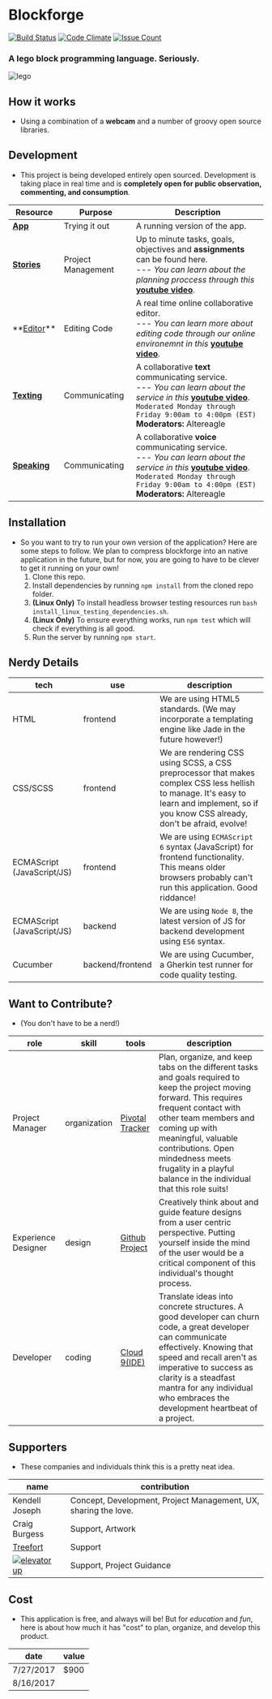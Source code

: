 # Blockforge
[![Build Status](https://travis-ci.org/altereagle/blockforge.svg?branch=master)](https://travis-ci.org/altereagle/blockforge)
[![Code Climate](https://codeclimate.com/repos/59842ad4f9f0ea028a0016d3/badges/59842ad4f9f0ea028a0016d3/gpa.svg)](https://codeclimate.com/github/altereagle/blockforge)
[![Issue Count](https://codeclimate.com/github/altereagle/blockforge/badges/issue_count.svg)](https://codeclimate.com/github/altereagle/blockforge)

### A lego block programming language. Seriously.
![lego](http://cdn.wallpapersafari.com/43/69/qlCby6.jpg)

## How it works
- Using a combination of a **webcam** and a number of groovy open source libraries.

## Development
- This project is being developed entirely open sourced.  Development is taking place in real time and is **completely open for public observation, commenting, and consumption**.

| Resource | Purpose | Description |
| --- | --- | --- |
| **[App](https://blockforge-kendelljoseph.c9users.io)** | Trying it out | A running version of the app. |
| **[Stories](https://www.pivotaltracker.com/n/projects/2078579)** | Project Management | Up to minute tasks, goals, objectives and **assignments** can be found here. <br /> --- *You can learn about the planning proccess through this* **[youtube video](https://youtu.be/bzCZysm5lG8)**.|
| **[Editor](https://ide.c9.io/kendelljoseph/blockforge)**️ | Editing Code | A real time online collaborative editor. <br /> --- *You can learn more about editing code through our online environemnt in this* **[youtube video](https://youtu.be/UX0mqLVlauk)**.|
| **[Texting](https://discord.gg/uZ2Bn6P)** | Communicating | A collaborative **text** communicating service. <br /> --- *You can learn about the service in this* **[youtube video](https://youtu.be/E7xznRGg9WM)**. <br />```Moderated Monday through Friday 9:00am to 4:00pm (EST)``` <br /> **Moderators:** Altereagle |
| **[Speaking](https://discord.gg/8tQuaXK)** | Communicating | A collaborative **voice** communicating service. <br /> --- *You can learn about the service in this* **[youtube video](https://youtu.be/E7xznRGg9WM)**. <br /> ```Moderated Monday through Friday 9:00am to 4:00pm (EST)``` <br /> **Moderators:** Altereagle|

## Installation
- So you want to try to run your own version of the application? Here are some steps to follow. We plan to compress blockforge into an native application in the future, but for now, you are going to have to be clever to get it running on your own!
  1. Clone this repo.
  2. Install dependencies by running `npm install` from the cloned repo folder.
  4. **(Linux Only)** To install headless browser testing resources run `bash install_linux_testing_dependencies.sh`.
  5. **(Linux Only)** To ensure everything works, run `npm test` which will check if everything is all good.
  6. Run the server by running `npm start`.

## Nerdy Details
| tech | use | description |
| --- | --- | --- |
| HTML | frontend | We are using HTML5 standards. (We may incorporate a templating engine like Jade in the future however!) |
| CSS/SCSS | frontend | We are rendering CSS using SCSS, a CSS preprocessor that makes complex CSS less hellish to manage. It's easy to learn and implement, so if you know CSS already, don't be afraid, evolve! |
| ECMAScript (JavaScript/JS) | frontend | We are using `ECMAScript 6` syntax (JavaScript) for frontend functionality. This means older browsers probably can't run this application. Good riddance! |
| ECMAScript (JavaScript/JS) | backend | We are using `Node 8`, the latest version of JS for backend development using `ES6` syntax. |
| Cucumber | backend/frontend | We are using Cucumber, a Gherkin test runner for code quality testing. |

## Want to Contribute?
- (You don't have to be a nerd!)

| role | skill | tools | description |
| --- | --- | --- | --- |
| Project Manager | organization | [Pivotal Tracker](https://www.pivotaltracker.com/n/projects/2078579) | Plan, organize, and keep tabs on the different tasks and goals required to keep the project moving forward. This requires frequent contact with other team members and coming up with meaningful, valuable contributions. Open mindedness meets frugality in a playful balance in the individual that this role suits! |
| Experience Designer | design | [Github Project](https://github.com/altereagle/blockforge/projects) | Creatively think about and guide feature designs from a user centric perspective. Putting yourself inside the mind of the user would be a critical component of this individual's thought process. |
| Developer | coding | [Cloud 9(IDE)](https://ide.c9.io/kendelljoseph/blockforge) | Translate ideas into concrete structures. A good developer can churn code, a great developer can communicate effectively. Knowing that speed and recall aren't as imperative to success as clarity is a steadfast mantra for any individual who embraces the development heartbeat of a project. |

## Supporters
- These companies and individuals think this is a pretty neat idea.

| name | contribution |
| --- | --- |
| Kendell Joseph | Concept, Development, Project Management, UX, sharing the love. |
| Craig Burgess | Support, Artwork |
| [Treefort](http://treefort.me/) | Support |
| [![elevator up](http://elevatorup.com/img/eulogo-87259dc5.png)](http://elevatorup.com/) | Support, Project Guidance |

## Cost
- This application is free, and always will be! But for *education* and *fun*, here is about how much it has "cost" to plan, organize, and develop this product.

| date | value |
| --- | --- |
| 7/27/2017 | $900 |
| 8/16/2017 | |
